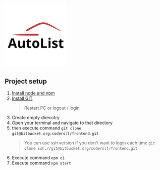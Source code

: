 # ![logo](src/assets/img/logo.png)

## Project setup

1. [Install node and npm](https://nodejs.org/en/download/)
1. [Install GIT](https://git-scm.com/downloads)
   > Restart PC or logout / login
1. Create empty direcotry
1. Open your terminal and navigate to that directory
1. then execute command `git clone git@bitbucket.org:coderslt/frontend.git`
   > You can use ssh version if you don't want to login each time `git clone ssh://git@bitbucket.org/coderslt/frontend.git`
1. Execute command `npm ci`
1. Execute command `npm start`

